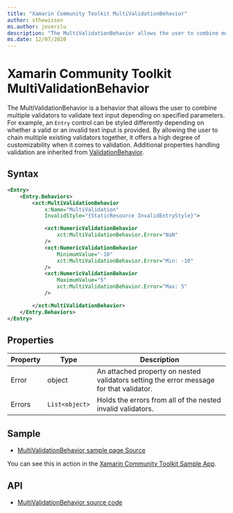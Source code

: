 ```yaml
---
title: "Xamarin Community Toolkit MultiValidationBehavior"
author: sthewissen
ms.author: joverslu
description: "The MultiValidationBehavior allows the user to combine multiple validators to validate text input depending on specified parameters."
ms.date: 12/07/2020
---
```


# Xamarin Community Toolkit MultiValidationBehavior

The MultiValidationBehavior is a behavior that allows the user to combine multiple validators to validate text input depending on specified parameters. For example, an `Entry` control can be styled differently depending on whether a valid or an invalid text input is provided. By allowing the user to chain multiple existing validators together, it offers a high degree of customizability when it comes to validation. Additional properties handling validation are inherited from [ValidationBehavior](validationbehavior.md).

## Syntax

```xml
<Entry>
    <Entry.Behaviors>
        <xct:MultiValidationBehavior
            x:Name="MultiValidation"
            InvalidStyle="{StaticResource InvalidEntryStyle}">

            <xct:NumericValidationBehavior
                xct:MultiValidationBehavior.Error="NaN"
            />
            <xct:NumericValidationBehavior
                MinimumValue="-10"
                xct:MultiValidationBehavior.Error="Min: -10"
            />
            <xct:NumericValidationBehavior
                MaximumValue="5"
                xct:MultiValidationBehavior.Error="Max: 5"
            />

        </xct:MultiValidationBehavior>
    </Entry.Behaviors>
</Entry>
```

## Properties

|Property  |Type  |Description  |
|---------|---------|---------|
| Error | object | An attached property on nested validators setting the error message for that validator. |
| Errors | `List<object>` | Holds the errors from all of the nested invalid validators. |

## Sample

- [MultiValidationBehavior sample page Source](https://github.com/xamarin/XamarinCommunityToolkit/blob/main/samples/XCT.Sample/Pages/Behaviors/MultiValidationBehaviorPage.xaml)

You can see this in action in the [Xamarin Community Toolkit Sample App](https://github.com/xamarin/XamarinCommunityToolkit).

## API

* [MultiValidationBehavior source code](https://github.com/xamarin/XamarinCommunityToolkit/blob/main/src/CommunityToolkit/Xamarin.CommunityToolkit/Behaviors/Validators/MultiValidationBehavior.shared.cs)
